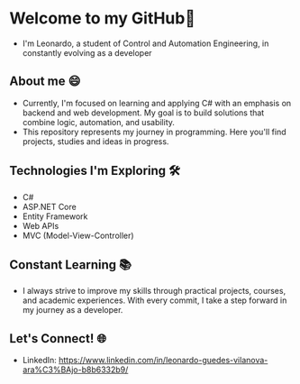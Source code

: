 # Welcome to my GitHub👋

- I'm Leonardo, a student of Control and Automation Engineering, in constantly evolving as a developer

## About me 😄

- Currently, I'm focused on learning and applying C# with an emphasis on backend and web development. My goal is to build solutions that combine logic, automation, and usability.
- This repository represents my journey in programming. Here you'll find projects, studies and ideas in progress.

## Technologies I'm Exploring 🛠️

- C#
- ASP.NET Core
- Entity Framework
- Web APIs
- MVC (Model-View-Controller)

## Constant Learning 📚 
- I always strive to improve my skills through practical projects, courses, and academic experiences. With every commit, I take a step forward in my journey as a developer.

## Let's Connect! 🌐 
- LinkedIn: https://www.linkedin.com/in/leonardo-guedes-vilanova-ara%C3%BAjo-b8b6332b9/

